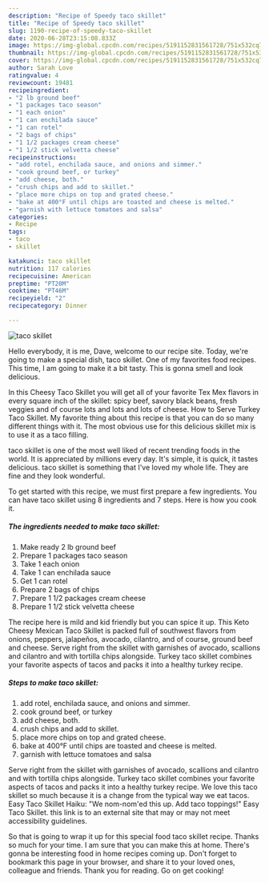 ```yaml
---
description: "Recipe of Speedy taco skillet"
title: "Recipe of Speedy taco skillet"
slug: 1190-recipe-of-speedy-taco-skillet
date: 2020-06-28T23:15:08.833Z
image: https://img-global.cpcdn.com/recipes/5191152831561728/751x532cq70/taco-skillet-recipe-main-photo.jpg
thumbnail: https://img-global.cpcdn.com/recipes/5191152831561728/751x532cq70/taco-skillet-recipe-main-photo.jpg
cover: https://img-global.cpcdn.com/recipes/5191152831561728/751x532cq70/taco-skillet-recipe-main-photo.jpg
author: Sarah Love
ratingvalue: 4
reviewcount: 19481
recipeingredient:
- "2 lb ground beef"
- "1 packages taco season"
- "1 each onion"
- "1 can enchilada sauce"
- "1 can rotel"
- "2 bags of chips"
- "1 1/2 packages cream cheese"
- "1 1/2 stick velvetta cheese"
recipeinstructions:
- "add rotel, enchilada sauce, and onions and simmer."
- "cook ground beef, or turkey"
- "add cheese, both."
- "crush chips and add to skillet."
- "place more chips on top and grated cheese."
- "bake at 400°F until chips are toasted and cheese is melted."
- "garnish with lettuce tomatoes and salsa"
categories:
- Recipe
tags:
- taco
- skillet

katakunci: taco skillet 
nutrition: 117 calories
recipecuisine: American
preptime: "PT20M"
cooktime: "PT46M"
recipeyield: "2"
recipecategory: Dinner

---
```



![taco skillet](https://img-global.cpcdn.com/recipes/5191152831561728/751x532cq70/taco-skillet-recipe-main-photo.jpg)

Hello everybody, it is me, Dave, welcome to our recipe site. Today, we're going to make a special dish, taco skillet. One of my favorites food recipes. This time, I am going to make it a bit tasty. This is gonna smell and look delicious.

In this Cheesy Taco Skillet you will get all of your favorite Tex Mex flavors in every square inch of the skillet: spicy beef, savory black beans, fresh veggies and of course lots and lots and lots of cheese. How to Serve Turkey Taco Skillet. My favorite thing about this recipe is that you can do so many different things with it. The most obvious use for this delicious skillet mix is to use it as a taco filling.

taco skillet is one of the most well liked of recent trending foods in the world. It is appreciated by millions every day. It's simple, it is quick, it tastes delicious. taco skillet is something that I've loved my whole life. They are fine and they look wonderful.


To get started with this recipe, we must first prepare a few ingredients. You can have taco skillet using 8 ingredients and 7 steps. Here is how you cook it.

<!--inarticleads1-->

##### The ingredients needed to make taco skillet:

1. Make ready 2 lb ground beef
1. Prepare 1 packages taco season
1. Take 1 each onion
1. Take 1 can enchilada sauce
1. Get 1 can rotel
1. Prepare 2 bags of chips
1. Prepare 1 1/2 packages cream cheese
1. Prepare 1 1/2 stick velvetta cheese


The recipe here is mild and kid friendly but you can spice it up. This Keto Cheesy Mexican Taco Skillet is packed full of southwest flavors from onions, peppers, jalapeños, avocado, cilantro, and of course, ground beef and cheese. Serve right from the skillet with garnishes of avocado, scallions and cilantro and with tortilla chips alongside. Turkey taco skillet combines your favorite aspects of tacos and packs it into a healthy turkey recipe. 

<!--inarticleads2-->

##### Steps to make taco skillet:

1. add rotel, enchilada sauce, and onions and simmer.
1. cook ground beef, or turkey
1. add cheese, both.
1. crush chips and add to skillet.
1. place more chips on top and grated cheese.
1. bake at 400°F until chips are toasted and cheese is melted.
1. garnish with lettuce tomatoes and salsa


Serve right from the skillet with garnishes of avocado, scallions and cilantro and with tortilla chips alongside. Turkey taco skillet combines your favorite aspects of tacos and packs it into a healthy turkey recipe. We love this taco skillet so much because it is a change from the typical way we eat tacos. Easy Taco Skillet Haiku: &#34;We nom-nom&#39;ed this up. Add taco toppings!&#34; Easy Taco Skillet. this link is to an external site that may or may not meet accessibility guidelines. 

So that is going to wrap it up for this special food taco skillet recipe. Thanks so much for your time. I am sure that you can make this at home. There's gonna be interesting food in home recipes coming up. Don't forget to bookmark this page in your browser, and share it to your loved ones, colleague and friends. Thank you for reading. Go on get cooking!

